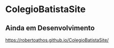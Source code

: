# ColegioBatistaSite
## Ainda em Desenvolvimento
https://robertoathos.github.io/ColegioBatistaSite/
 
